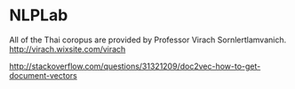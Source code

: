 # NLPLab

All of the Thai coropus are provided by Professor Virach Sornlertlamvanich.
http://virach.wixsite.com/virach



http://stackoverflow.com/questions/31321209/doc2vec-how-to-get-document-vectors
